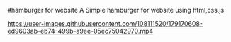 #hamburger for website
A Simple hamburger for website using html,css,js



https://user-images.githubusercontent.com/108111520/179170608-ed9603ab-eb74-499b-a9ee-05ec75042970.mp4

